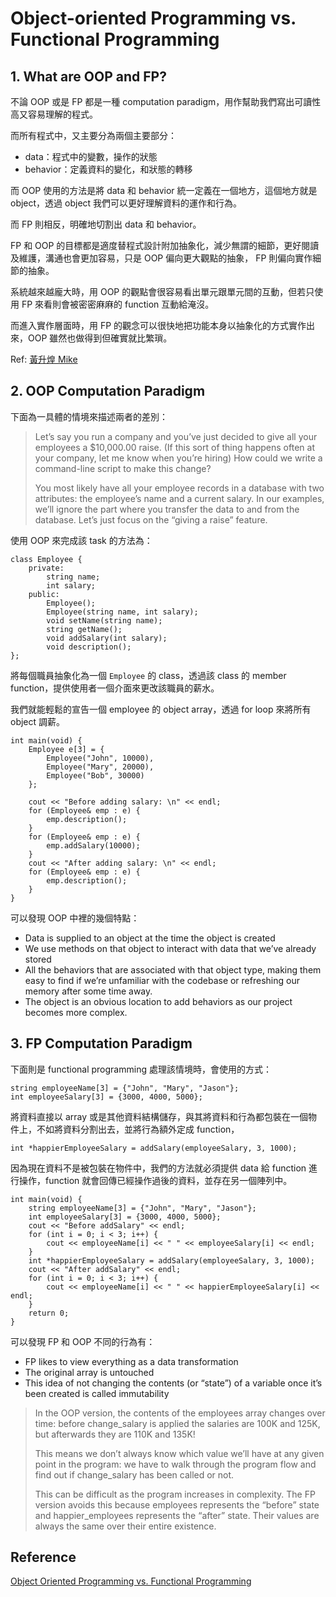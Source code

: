 # Object-oriented Programming vs. Functional Programming

## 1. What are OOP and FP?

不論 OOP 或是 FP 都是一種 computation paradigm，用作幫助我們寫出可讀性高又容易理解的程式。

而所有程式中，又主要分為兩個主要部分：

- data：程式中的變數，操作的狀態
- behavior：定義資料的變化，和狀態的轉移

而 OOP 使用的方法是將 data 和 behavior 統一定義在一個地方，這個地方就是 object，透過 object 我們可以更好理解資料的運作和行為。

而 FP 則相反，明確地切割出 data 和 behavior。

FP 和 OOP 的目標都是適度替程式設計附加抽象化，減少無謂的細節，更好閱讀及維護，溝通也會更加容易，只是 OOP 偏向更大觀點的抽象， FP 則偏向實作細節的抽象。

系統越來越龐大時，用 OOP 的觀點會很容易看出單元跟單元間的互動，但若只使用 FP 來看則會被密密麻麻的 function 互動給淹沒。

而進入實作層面時，用 FP 的觀念可以很快地把功能本身以抽象化的方式實作出來，OOP 雖然也做得到但確實就比繁瑣。

Ref: [黃升煌 Mike](https://ithelp.ithome.com.tw/articles/10233399)

## 2. OOP Computation Paradigm

下面為一具體的情境來描述兩者的差別：

> Let’s say you run a company and you’ve just decided to give all your employees a $10,000.00 raise. (If this sort of thing happens often at your company, let me know when you’re hiring) How could we write a command-line script to make this change?
> 
> You most likely have all your employee records in a database with two attributes: the employee’s name and a current salary. In our examples, we’ll ignore the part where you transfer the data to and from the database. Let’s just focus on the “giving a raise” feature.

使用 OOP 來完成該 task 的方法為：

```
class Employee {
	private:
		string name;
		int salary;
	public:
		Employee();
		Employee(string name, int salary);
		void setName(string name);
		string getName();
		void addSalary(int salary);
		void description();
};
```
將每個職員抽象化為一個 ```Employee``` 的 class，透過該 class 的 member function，提供使用者一個介面來更改該職員的薪水。

我們就能輕鬆的宣告一個 employee 的 object array，透過 for loop 來將所有 object 調薪。

```
int main(void) {
	Employee e[3] = {
		Employee("John", 10000),
		Employee("Mary", 20000),
		Employee("Bob", 30000)
	};

	cout << "Before adding salary: \n" << endl;
	for (Employee& emp : e) {
		emp.description();
	}
	for (Employee& emp : e) {
		emp.addSalary(10000);
	}
	cout << "After adding salary: \n" << endl;
	for (Employee& emp : e) {
		emp.description();
	}
}
```

可以發現 OOP 中裡的幾個特點：

- Data is supplied to an object at the time the object is created
- We use methods on that object  to interact with data that we’ve already stored
- All the behaviors that are associated with that object type, making them easy to find if we’re unfamiliar with the codebase or refreshing our memory after some time away.
- The object is an obvious location to add behaviors as our project becomes more complex.

## 3. FP Computation Paradigm

下面則是 functional programming 處理該情境時，會使用的方式：

```
string employeeName[3] = {"John", "Mary", "Jason"};
int employeeSalary[3] = {3000, 4000, 5000};
```
將資料直接以 array 或是其他資料結構儲存，與其將資料和行為都包裝在一個物件上，不如將資料分割出去，並將行為額外定成 function，

```
int *happierEmployeeSalary = addSalary(employeeSalary, 3, 1000);
```
因為現在資料不是被包裝在物件中，我們的方法就必須提供 data 給 function 進行操作，function 就會回傳已經操作過後的資料，並存在另一個陣列中。

```
int main(void) {
	string employeeName[3] = {"John", "Mary", "Jason"};
	int employeeSalary[3] = {3000, 4000, 5000};
	cout << "Before addSalary" << endl;
	for (int i = 0; i < 3; i++) {
		cout << employeeName[i] << " " << employeeSalary[i] << endl;
	}
	int *happierEmployeeSalary = addSalary(employeeSalary, 3, 1000);
	cout << "After addSalary" << endl;
	for (int i = 0; i < 3; i++) {
		cout << employeeName[i] << " " << happierEmployeeSalary[i] << endl;
	}
	return 0;
}
```
可以發現 FP 和 OOP 不同的行為有：

- FP likes to view everything as a data transformation
- The original array is untouched
- This idea of not changing the contents (or “state”) of a variable once it’s been created is called immutability

> In the OOP version, the contents of the employees array changes over time: before change_salary is applied the salaries are 100K and 125K, but afterwards they are 110K and 135K! 
> 
> This means we don’t always know which value we’ll have at any given point in the program: we have to walk through the program flow and find out if change_salary has been called or not. 
> 
> This can be difficult as the program increases in complexity. The FP version avoids this because employees represents the “before” state and happier_employees represents the “after” state. Their values are always the same over their entire existence.

## Reference

[Object Oriented Programming vs. Functional Programming](https://www.codenewbie.org/blogs/object-oriented-programming-vs-functional-programming)